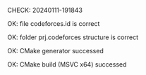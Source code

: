 CHECK: 20240111-191843
OK: file codeforces.id is correct
OK: folder prj.codeforces structure is correct
OK: CMake generator successed
OK: CMake build (MSVC x64) successed
